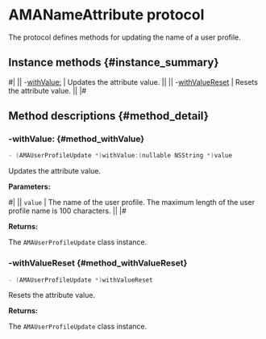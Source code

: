 # AMANameAttribute protocol

The protocol defines methods for updating the name of a user profile.

## Instance methods {#instance_summary}

#|
|| -[withValue:](#method_withValue) | Updates the attribute value. ||
|| -[withValueReset](#method_withValueReset) | Resets the attribute value. ||
|#

## Method descriptions {#method_detail}

### -withValue: {#method_withValue}

```objectivec translate=no
- (AMAUserProfileUpdate *)withValue:(nullable NSString *)value
```

Updates the attribute value.

**Parameters:**

#|
|| `value` | The name of the user profile. The maximum length of the user profile name is 100 characters. ||
|#

**Returns:**

The `AMAUserProfileUpdate` class instance.

### -withValueReset {#method_withValueReset}

```objectivec translate=no
- (AMAUserProfileUpdate *)withValueReset
```

Resets the attribute value.

**Returns:**

The `AMAUserProfileUpdate` class instance.
